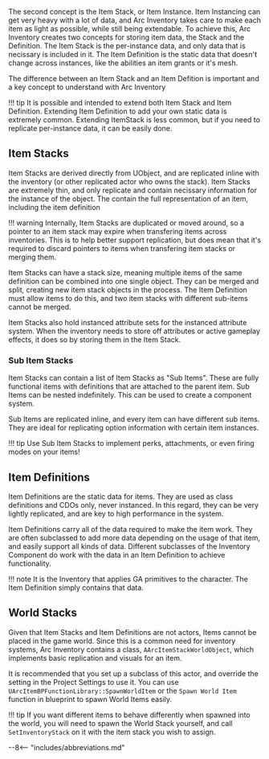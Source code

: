 The second concept is the Item Stack, or Item Instance.  Item Instancing can get very heavy with a lot of data, and Arc Inventory takes care to make each item as light as possible, while still being extendable.  To achieve this, Arc Inventory creates two concepts for storing item data, the Stack and the Definition.  The Item Stack is the per-instance data, and only data that is necissary is included in it.  The Item Definition is the static data that doesn't change across instances, like the abilities an item grants or it's mesh.  

The difference between an Item Stack and an Item Defition is important and a key concept to understand with Arc Inventory

!!! tip
    It is possible and intended to extend both Item Stack and Item Definition.  Extending Item Definition to add your own static data is extremely common.  Extending ItemStack is less common, but if you need to replicate per-instance data, it can be easily done.

## Item Stacks

Item Stacks are derived directly from UObject, and are replicated inline with the inventory (or other replicated actor who owns the stack).  Item Stacks are extremely thin, and only replicate and contain necissary information for the instance of the object.  The contain the full representation of an item, including the item definition

!!! warning
    Internally, Item Stacks are duplicated or moved around, so a pointer to an item stack may expire when transfering items across inventories.  This is to help better support replication, but does mean that it's required to discard pointers to items when transfering item stacks or merging them.

Item Stacks can have a stack size, meaning multiple items of the same definition can be combined into one single object.  They can be merged and split, creating new item stack objects in the process.  The Item Definition must allow items to do this, and two item stacks with different sub-items cannot be merged.

Item Stacks also hold instanced attribute sets for the instanced attribute system.  When the inventory needs to store off attributes or active gameplay effects, it does so by storing them in the Item Stack.

### Sub Item Stacks

Item Stacks can contain a list of Item Stacks as "Sub Items".  These are fully functional items with definitions that are attached to the parent item.  Sub Items can be nested indefinitely.  This can be used to create a component system. 

Sub Items are replicated inline, and every item can have different sub items.  They are ideal for replicating option information with certain item instances.  

!!! tip
    Use Sub Item Stacks to implement perks, attachments, or even firing modes on your items!

## Item Definitions

Item Definitions are the static data for items.  They are used as class definitions and CDOs only, never instanced.  In this regard, they can be very lightly replicated, and are key to high performance in the system.

Item Definitions carry all of the data required to make the item work.  They are often subclassed to add more data depending on the usage of that item, and easily support all kinds of data.  Different subclasses of the Inventory Component do work with the data in an Item Definition to achieve functionality.

!!! note
    It is the Inventory that applies GA primitives to the character.  The Item Definition simply contains that data.  




## World Stacks

Given that Item Stacks and Item Definitions are not actors, Items cannot be placed in the game world.  Since this is a common need for inventory systems, Arc Inventory contains a class, `AArcItemStackWorldObject`, which implements basic replication and visuals for an item. 

It is recommended that you set up a subclass of this actor, and override the setting in the Project Settings to use it.  You can use `UArcItemBPFunctionLibrary::SpawnWorldItem` or the `Spawn World Item` function in blueprint to spawn World Items easily.  

!!! tip
    If you want different items to behave differently when spawned into the world, you will need to spawn the World Stack yourself, and call `SetInventoryStack` on it with the item stack you wish to assign.


--8<-- "includes/abbreviations.md"